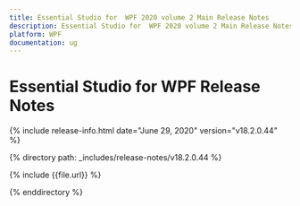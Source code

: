 ```yaml
---
title: Essential Studio for  WPF 2020 volume 2 Main Release Notes  
description: Essential Studio for  WPF 2020 volume 2 Main Release Notes  
platform: WPF
documentation: ug
---
```


# Essential Studio for  WPF  Release Notes  

{% include release-info.html date="June 29, 2020"  version="v18.2.0.44" %} 


{% directory path: _includes/release-notes/v18.2.0.44 %}

{% include {{file.url}} %}

{% enddirectory %}